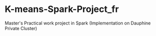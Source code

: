 # K-means-Spark-Project_fr
Master's Practical work project in Spark (Implementation on Dauphine Private Cluster)
